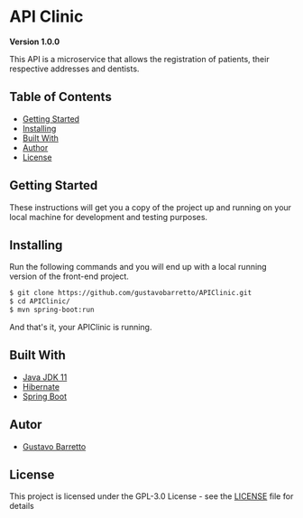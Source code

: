 # API Clinic

**Version 1.0.0**

This API is a microservice that allows the registration of patients, their respective addresses and dentists.

## Table of Contents
* [Getting Started](#getting-started)
* [Installing](#installing)
* [Built With](#built-with)
* [Author](#author)
* [License](#license)

## Getting Started
These instructions will get you a copy of the project up and running on your local machine for development and testing purposes.

## Installing

Run the following commands and you will end up with a local running version of the front-end project.
```bash
$ git clone https://github.com/gustavobarretto/APIClinic.git
$ cd APIClinic/
$ mvn spring-boot:run

```

And that's it, your APIClinic is running.

## Built With
* [Java JDK 11](https://www.oracle.com/technetwork/java/index.html)
* [Hibernate](https://hibernate.org/)
* [Spring Boot](https://spring.io/projects/spring-boot/)

## Autor
* [Gustavo Barretto](https://github.com/gustavobarretto)

## License
This project is licensed under the  GPL-3.0 License - see the [LICENSE](./LICENSE) file for details